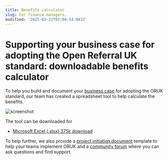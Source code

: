 ```yaml
---
title: Benefits calculator
slug: For finance managers.
modified: '2025-03-22T02:04:54.043Z'
---
```


# Supporting your business case for adopting the Open Referral UK standard: downloadable benefits calculator

To help you build and document your [business case](/adopt/02_business_case) for adopting the ORUK standard, our team has created a spreadsheet tool to help calculate the benefits.

![screenshot](/adopt/calculator.png 'Benefits calculator')

The tool can be downloaded for

- [Microsoft Excel (.xlsx) 375k download](/adopt/ORUK-business-case-calculator.xlsx)

To help further, we also provide a [project initiation document](/adopt/03_pid) template to help your teams implement ORUK and a [community forum](https://forum.openreferral.org/) where you can ask questions and find support.
